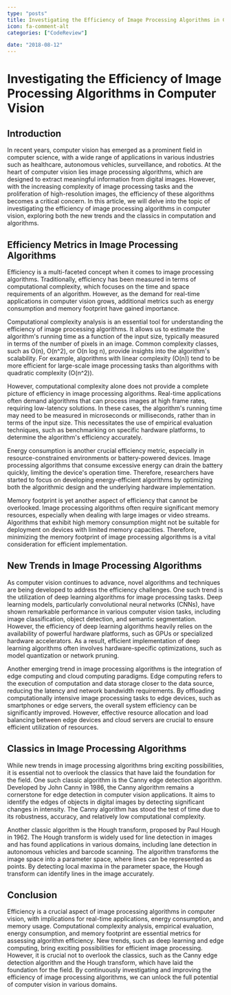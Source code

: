 ```yaml
---
type: "posts"
title: Investigating the Efficiency of Image Processing Algorithms in Computer Vision
icon: fa-comment-alt
categories: ["CodeReview"]

date: "2018-08-12"
---
```




# Investigating the Efficiency of Image Processing Algorithms in Computer Vision

## Introduction

In recent years, computer vision has emerged as a prominent field in computer science, with a wide range of applications in various industries such as healthcare, autonomous vehicles, surveillance, and robotics. At the heart of computer vision lies image processing algorithms, which are designed to extract meaningful information from digital images. However, with the increasing complexity of image processing tasks and the proliferation of high-resolution images, the efficiency of these algorithms becomes a critical concern. In this article, we will delve into the topic of investigating the efficiency of image processing algorithms in computer vision, exploring both the new trends and the classics in computation and algorithms.

## Efficiency Metrics in Image Processing Algorithms

Efficiency is a multi-faceted concept when it comes to image processing algorithms. Traditionally, efficiency has been measured in terms of computational complexity, which focuses on the time and space requirements of an algorithm. However, as the demand for real-time applications in computer vision grows, additional metrics such as energy consumption and memory footprint have gained importance.

Computational complexity analysis is an essential tool for understanding the efficiency of image processing algorithms. It allows us to estimate the algorithm's running time as a function of the input size, typically measured in terms of the number of pixels in an image. Common complexity classes, such as O(n), O(n^2), or O(n log n), provide insights into the algorithm's scalability. For example, algorithms with linear complexity (O(n)) tend to be more efficient for large-scale image processing tasks than algorithms with quadratic complexity (O(n^2)).

However, computational complexity alone does not provide a complete picture of efficiency in image processing algorithms. Real-time applications often demand algorithms that can process images at high frame rates, requiring low-latency solutions. In these cases, the algorithm's running time may need to be measured in microseconds or milliseconds, rather than in terms of the input size. This necessitates the use of empirical evaluation techniques, such as benchmarking on specific hardware platforms, to determine the algorithm's efficiency accurately.

Energy consumption is another crucial efficiency metric, especially in resource-constrained environments or battery-powered devices. Image processing algorithms that consume excessive energy can drain the battery quickly, limiting the device's operation time. Therefore, researchers have started to focus on developing energy-efficient algorithms by optimizing both the algorithmic design and the underlying hardware implementation.

Memory footprint is yet another aspect of efficiency that cannot be overlooked. Image processing algorithms often require significant memory resources, especially when dealing with large images or video streams. Algorithms that exhibit high memory consumption might not be suitable for deployment on devices with limited memory capacities. Therefore, minimizing the memory footprint of image processing algorithms is a vital consideration for efficient implementation.

## New Trends in Image Processing Algorithms

As computer vision continues to advance, novel algorithms and techniques are being developed to address the efficiency challenges. One such trend is the utilization of deep learning algorithms for image processing tasks. Deep learning models, particularly convolutional neural networks (CNNs), have shown remarkable performance in various computer vision tasks, including image classification, object detection, and semantic segmentation. However, the efficiency of deep learning algorithms heavily relies on the availability of powerful hardware platforms, such as GPUs or specialized hardware accelerators. As a result, efficient implementation of deep learning algorithms often involves hardware-specific optimizations, such as model quantization or network pruning.

Another emerging trend in image processing algorithms is the integration of edge computing and cloud computing paradigms. Edge computing refers to the execution of computation and data storage closer to the data source, reducing the latency and network bandwidth requirements. By offloading computationally intensive image processing tasks to edge devices, such as smartphones or edge servers, the overall system efficiency can be significantly improved. However, effective resource allocation and load balancing between edge devices and cloud servers are crucial to ensure efficient utilization of resources.

## Classics in Image Processing Algorithms

While new trends in image processing algorithms bring exciting possibilities, it is essential not to overlook the classics that have laid the foundation for the field. One such classic algorithm is the Canny edge detection algorithm. Developed by John Canny in 1986, the Canny algorithm remains a cornerstone for edge detection in computer vision applications. It aims to identify the edges of objects in digital images by detecting significant changes in intensity. The Canny algorithm has stood the test of time due to its robustness, accuracy, and relatively low computational complexity.

Another classic algorithm is the Hough transform, proposed by Paul Hough in 1962. The Hough transform is widely used for line detection in images and has found applications in various domains, including lane detection in autonomous vehicles and barcode scanning. The algorithm transforms the image space into a parameter space, where lines can be represented as points. By detecting local maxima in the parameter space, the Hough transform can identify lines in the image accurately.

## Conclusion

Efficiency is a crucial aspect of image processing algorithms in computer vision, with implications for real-time applications, energy consumption, and memory usage. Computational complexity analysis, empirical evaluation, energy consumption, and memory footprint are essential metrics for assessing algorithm efficiency. New trends, such as deep learning and edge computing, bring exciting possibilities for efficient image processing. However, it is crucial not to overlook the classics, such as the Canny edge detection algorithm and the Hough transform, which have laid the foundation for the field. By continuously investigating and improving the efficiency of image processing algorithms, we can unlock the full potential of computer vision in various domains.